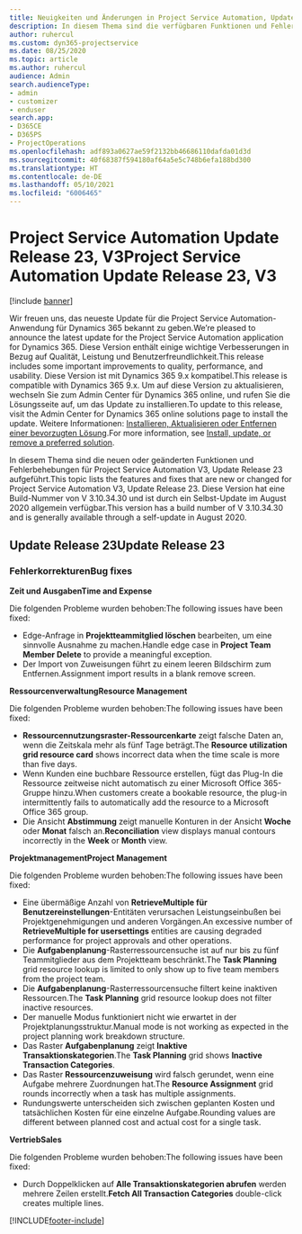 ```yaml
---
title: Neuigkeiten und Änderungen in Project Service Automation, Update Release 23, V3
description: In diesem Thema sind die verfügbaren Funktionen und Fehlerbehebungen für Project Service Automation Update Release 23, V3 aufgeführt.
author: ruhercul
ms.custom: dyn365-projectservice
ms.date: 08/25/2020
ms.topic: article
ms.author: ruhercul
audience: Admin
search.audienceType:
- admin
- customizer
- enduser
search.app:
- D365CE
- D365PS
- ProjectOperations
ms.openlocfilehash: adf893a0627ae59f2132bb46686110dafda01d3d
ms.sourcegitcommit: 40f68387f594180af64a5e5c748b6efa188bd300
ms.translationtype: HT
ms.contentlocale: de-DE
ms.lasthandoff: 05/10/2021
ms.locfileid: "6006465"
---
```

# <a name="project-service-automation-update-release-23-v3"></a><span data-ttu-id="fd43a-103">Project Service Automation Update Release 23, V3</span><span class="sxs-lookup"><span data-stu-id="fd43a-103">Project Service Automation Update Release 23, V3</span></span>

[!include [banner](../includes/psa-now-project-operations.md)]

<span data-ttu-id="fd43a-104">Wir freuen uns, das neueste Update für die Project Service Automation-Anwendung für Dynamics 365 bekannt zu geben.</span><span class="sxs-lookup"><span data-stu-id="fd43a-104">We’re pleased to announce the latest update for the Project Service Automation application for Dynamics 365.</span></span> <span data-ttu-id="fd43a-105">Diese Version enthält einige wichtige Verbesserungen in Bezug auf Qualität, Leistung und Benutzerfreundlichkeit.</span><span class="sxs-lookup"><span data-stu-id="fd43a-105">This release includes some important improvements to quality, performance, and usability.</span></span> <span data-ttu-id="fd43a-106">Diese Version ist mit Dynamics 365 9.x kompatibel.</span><span class="sxs-lookup"><span data-stu-id="fd43a-106">This release is compatible with Dynamics 365 9.x.</span></span> <span data-ttu-id="fd43a-107">Um auf diese Version zu aktualisieren, wechseln Sie zum Admin Center für Dynamics 365 online, und rufen Sie die Lösungsseite auf, um das Update zu installieren.</span><span class="sxs-lookup"><span data-stu-id="fd43a-107">To update to this release, visit the Admin Center for Dynamics 365 online solutions page to install the update.</span></span> <span data-ttu-id="fd43a-108">Weitere Informationen: [Installieren, Aktualisieren oder Entfernen einer bevorzugten Lösung](/power-platform/admin/install-remove-preferred-solution).</span><span class="sxs-lookup"><span data-stu-id="fd43a-108">For more information, see [Install, update, or remove a preferred solution](/power-platform/admin/install-remove-preferred-solution).</span></span>

<span data-ttu-id="fd43a-109">In diesem Thema sind die neuen oder geänderten Funktionen und Fehlerbehebungen für Project Service Automation V3, Update Release 23 aufgeführt.</span><span class="sxs-lookup"><span data-stu-id="fd43a-109">This topic lists the features and fixes that are new or changed for Project Service Automation V3, Update Release 23.</span></span> <span data-ttu-id="fd43a-110">Diese Version hat eine Build-Nummer von V 3.10.34.30 und ist durch ein Selbst-Update im August 2020 allgemein verfügbar.</span><span class="sxs-lookup"><span data-stu-id="fd43a-110">This version has a build number of V 3.10.34.30 and is generally available through a self-update in August 2020.</span></span>

## <a name="update-release-23"></a><span data-ttu-id="fd43a-111">Update Release 23</span><span class="sxs-lookup"><span data-stu-id="fd43a-111">Update Release 23</span></span>

### <a name="bug-fixes"></a><span data-ttu-id="fd43a-112">Fehlerkorrekturen</span><span class="sxs-lookup"><span data-stu-id="fd43a-112">Bug fixes</span></span>

<span data-ttu-id="fd43a-113">**Zeit und Ausgaben**</span><span class="sxs-lookup"><span data-stu-id="fd43a-113">**Time and Expense**</span></span>

<span data-ttu-id="fd43a-114">Die folgenden Probleme wurden behoben:</span><span class="sxs-lookup"><span data-stu-id="fd43a-114">The following issues have been fixed:</span></span>
- <span data-ttu-id="fd43a-115">Edge-Anfrage in **Projektteammitglied löschen** bearbeiten, um eine sinnvolle Ausnahme zu machen.</span><span class="sxs-lookup"><span data-stu-id="fd43a-115">Handle edge case in **Project Team Member Delete** to provide a meaningful exception.</span></span>
- <span data-ttu-id="fd43a-116">Der Import von Zuweisungen führt zu einem leeren Bildschirm zum Entfernen.</span><span class="sxs-lookup"><span data-stu-id="fd43a-116">Assignment import results in a blank remove screen.</span></span>

<span data-ttu-id="fd43a-117">**Ressourcenverwaltung**</span><span class="sxs-lookup"><span data-stu-id="fd43a-117">**Resource Management**</span></span>

<span data-ttu-id="fd43a-118">Die folgenden Probleme wurden behoben:</span><span class="sxs-lookup"><span data-stu-id="fd43a-118">The following issues have been fixed:</span></span>

- <span data-ttu-id="fd43a-119">**Ressourcennutzungsraster-Ressourcenkarte** zeigt falsche Daten an, wenn die Zeitskala mehr als fünf Tage beträgt.</span><span class="sxs-lookup"><span data-stu-id="fd43a-119">The **Resource utilization grid resource card** shows incorrect data when the time scale is more than five days.</span></span>
- <span data-ttu-id="fd43a-120">Wenn Kunden eine buchbare Ressource erstellen, fügt das Plug-In die Ressource zeitweise nicht automatisch zu einer Microsoft Office 365-Gruppe hinzu.</span><span class="sxs-lookup"><span data-stu-id="fd43a-120">When customers create a bookable resource, the plug-in intermittently fails to automatically add the resource to a Microsoft Office 365 group.</span></span>
- <span data-ttu-id="fd43a-121">Die Ansicht **Abstimmung** zeigt manuelle Konturen in der Ansicht **Woche** oder **Monat** falsch an.</span><span class="sxs-lookup"><span data-stu-id="fd43a-121">**Reconciliation** view displays manual contours incorrectly in the **Week** or **Month** view.</span></span>

<span data-ttu-id="fd43a-122">**Projektmanagement**</span><span class="sxs-lookup"><span data-stu-id="fd43a-122">**Project Management**</span></span>

<span data-ttu-id="fd43a-123">Die folgenden Probleme wurden behoben:</span><span class="sxs-lookup"><span data-stu-id="fd43a-123">The following issues have been fixed:</span></span>

- <span data-ttu-id="fd43a-124">Eine übermäßige Anzahl von **RetrieveMultiple für Benutzereinstellungen**-Entitäten verursachen Leistungseinbußen bei Projektgenehmigungen und anderen Vorgängen.</span><span class="sxs-lookup"><span data-stu-id="fd43a-124">An excessive number of **RetrieveMultiple for usersettings** entities are causing degraded performance for project approvals and other operations.</span></span>
- <span data-ttu-id="fd43a-125">Die **Aufgabenplanung**-Rasterressourcensuche ist auf nur bis zu fünf Teammitglieder aus dem Projektteam beschränkt.</span><span class="sxs-lookup"><span data-stu-id="fd43a-125">The **Task Planning** grid resource lookup is limited to only show up to five team members from the project team.</span></span> 
- <span data-ttu-id="fd43a-126">Die **Aufgabenplanung**-Rasterressourcensuche filtert keine inaktiven Ressourcen.</span><span class="sxs-lookup"><span data-stu-id="fd43a-126">The **Task Planning** grid resource lookup does not filter inactive resources.</span></span>
- <span data-ttu-id="fd43a-127">Der manuelle Modus funktioniert nicht wie erwartet in der Projektplanungsstruktur.</span><span class="sxs-lookup"><span data-stu-id="fd43a-127">Manual mode is not working as expected in the project planning work breakdown structure.</span></span>
- <span data-ttu-id="fd43a-128">Das Raster **Aufgabenplanung** zeigt **Inaktive Transaktionskategorien**.</span><span class="sxs-lookup"><span data-stu-id="fd43a-128">The **Task Planning** grid shows **Inactive Transaction Categories**.</span></span>
- <span data-ttu-id="fd43a-129">Das Raster **Ressourcenzuweisung** wird falsch gerundet, wenn eine Aufgabe mehrere Zuordnungen hat.</span><span class="sxs-lookup"><span data-stu-id="fd43a-129">The **Resource Assignment** grid rounds incorrectly when a task has multiple assignments.</span></span>
- <span data-ttu-id="fd43a-130">Rundungswerte unterscheiden sich zwischen geplanten Kosten und tatsächlichen Kosten für eine einzelne Aufgabe.</span><span class="sxs-lookup"><span data-stu-id="fd43a-130">Rounding values are different between planned cost and actual cost for a single task.</span></span>

<span data-ttu-id="fd43a-131">**Vertrieb**</span><span class="sxs-lookup"><span data-stu-id="fd43a-131">**Sales**</span></span>

<span data-ttu-id="fd43a-132">Die folgenden Probleme wurden behoben:</span><span class="sxs-lookup"><span data-stu-id="fd43a-132">The following issues have been fixed:</span></span>

- <span data-ttu-id="fd43a-133">Durch Doppelklicken auf **Alle Transaktionskategorien abrufen** werden mehrere Zeilen erstellt.</span><span class="sxs-lookup"><span data-stu-id="fd43a-133">**Fetch All Transaction Categories** double-click creates multiple lines.</span></span>


[!INCLUDE[footer-include](../includes/footer-banner.md)]